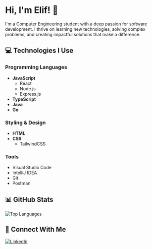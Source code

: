 # Hi, I'm Elif! 👋  
I'm a Computer Engineering student with a deep passion for software development. I thrive on learning new technologies, solving complex problems, and creating impactful solutions that make a difference.

## 💻 Technologies I Use

### Programming Languages
- **JavaScript**
  - React
  - Node.js
  - Express.js
- **TypeScript**
- **Java**
- **Go**

### Styling & Design
- **HTML**
- **CSS**
  - TailwindCSS

### Tools
- Visual Studio Code
- IntelliJ IDEA
- Git
- Postman

## 📊 GitHub Stats
![Top Languages](https://github-readme-stats.vercel.app/api/top-langs/?username=elifep&layout=compact&theme=radical)

## 🚀 Connect With Me
[![LinkedIn](https://img.shields.io/badge/LinkedIn-blue?style=for-the-badge&logo=linkedin)](https://linkedin.com/in/elif-ep-8a9bb021a/)
